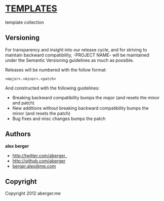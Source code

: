 [TEMPLATES](https://github.com/aberger/templates)
======================================

template collection



Versioning
----------

For transparency and insight into our release cycle, and for striving to maintain backward compatibility, -PROJECT NAME- will be maintained under the Semantic Versioning guidelines as much as possible.

Releases will be numbered with the follow format:

`<major>.<minor>.<patch>`

And constructed with the following guidelines:

* Breaking backward compatibility bumps the major (and resets the minor and patch)
* New additions without breaking backward compatibility bumps the minor (and resets the patch)
* Bug fixes and misc changes bumps the patch



Authors
-------

**alex berger**

+ http://twitter.com/aberger_
+ http://github.com/aberger
+ berger.alex@me.com



Copyright
---------

Copyright 2012 aberger.me